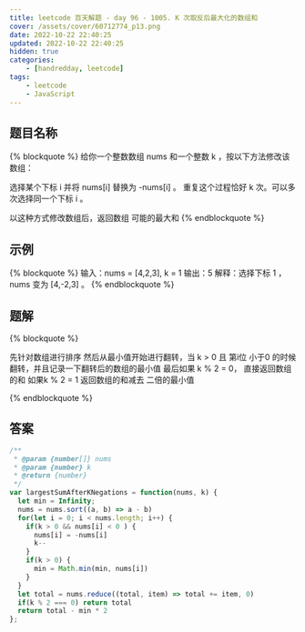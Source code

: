 ```yaml
---
title: leetcode 百天解题 - day 96 - 1005. K 次取反后最大化的数组和
cover: /assets/cover/60712774_p13.png
date: 2022-10-22 22:40:25
updated: 2022-10-22 22:40:25
hidden: true
categories:
    - [handredday, leetcode]
tags:
    - leetcode
    - JavaScript
---
```


## 题目名称

{% blockquote %}
给你一个整数数组 nums 和一个整数 k ，按以下方法修改该数组：

选择某个下标 i 并将 nums[i] 替换为 -nums[i] 。
重复这个过程恰好 k 次。可以多次选择同一个下标 i 。

以这种方式修改数组后，返回数组 可能的最大和 
{% endblockquote %}

## 示例

{% blockquote %}
输入：nums = [4,2,3], k = 1
输出：5
解释：选择下标 1 ，nums 变为 [4,-2,3] 。
{% endblockquote %}


## 题解


{% blockquote %}

先针对数组进行排序
然后从最小值开始进行翻转，当 k > 0 且 第i位 小于0 的时候翻转，并且记录一下翻转后的数组的最小值
最后如果 k % 2 = 0， 直接返回数组的和
如果k % 2 = 1 返回数组的和减去 二倍的最小值

{% endblockquote %}

## 答案

~~~js
/**
 * @param {number[]} nums
 * @param {number} k
 * @return {number}
 */
var largestSumAfterKNegations = function(nums, k) {
  let min = Infinity;
  nums = nums.sort((a, b) => a - b)
  for(let i = 0; i < nums.length; i++) {
    if(k > 0 && nums[i] < 0 ) {
      nums[i] = -nums[i]
      k--
    }
    if(k > 0) {
      min = Math.min(min, nums[i])
    }
  }
  let total = nums.reduce((total, item) => total += item, 0)
  if(k % 2 === 0) return total
  return total - min * 2
};
~~~